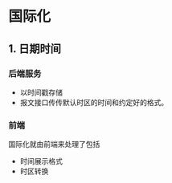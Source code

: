 # 国际化

## 1. 日期时间


### 后端服务

- 以时间戳存储
- 报文接口传传默认时区的时间和约定好的格式。

###  前端

国际化就由前端来处理了包括

- 时间展示格式
- 时区转换

